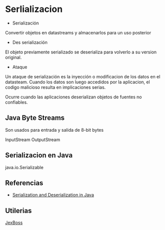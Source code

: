 # Serlializacion

- Serialización

Convertir objetos en datastreams y almacenarlos para un uso posterior

- Des serialización

El objeto previamente serializado se deserializa para volverlo a su version original.

- Ataque

Un ataque de serialización es la inyección o modificacion de los datos en el datasteam. Cuando los datos son luego accedidos por la aplicacion, el codigo malicioso resulta en implicaciones serias.

Ocurre cuando las aplicaciones deserializan objetos de fuentes no confiables.


## Java Byte Streams
Son usados para entrada y salida de 8-bit bytes

InputStream
OutputStream

## Serializacion en Java

java.io.Serializable

## Referencias

- [Serialization and Deserialization in Java](https://www.geeksforgeeks.org/serialization-in-java/)


## Utilerias
[JexBoss](https://github.com/joaomatosf/jexboss)